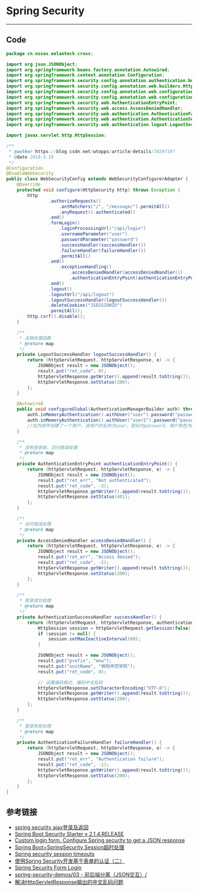 # Spring Security
***
## Code
```java
package cn.nssas.eelantech.cross;

import org.json.JSONObject;
import org.springframework.beans.factory.annotation.Autowired;
import org.springframework.context.annotation.Configuration;
import org.springframework.security.config.annotation.authentication.builders.AuthenticationManagerBuilder;
import org.springframework.security.config.annotation.web.builders.HttpSecurity;
import org.springframework.security.config.annotation.web.configuration.EnableWebSecurity;
import org.springframework.security.config.annotation.web.configuration.WebSecurityConfigurerAdapter;
import org.springframework.security.web.AuthenticationEntryPoint;
import org.springframework.security.web.access.AccessDeniedHandler;
import org.springframework.security.web.authentication.AuthenticationFailureHandler;
import org.springframework.security.web.authentication.AuthenticationSuccessHandler;
import org.springframework.security.web.authentication.logout.LogoutSuccessHandler;

import javax.servlet.http.HttpSession;

/**
 * @author https://blog.csdn.net/wtopps/article/details/78297197
 * @date 2019.4.19
 */
@Configuration
@EnableWebSecurity
public class WebSecurityConfig extends WebSecurityConfigurerAdapter {
    @Override
    protected void configure(HttpSecurity http) throws Exception {
        http
                .authorizeRequests()
                    .antMatchers("/", "/message/").permitAll()
                    .anyRequest().authenticated()
                .and()
                .formLogin()
                    .loginProcessingUrl("/api/login")
                    .usernameParameter("user")
                    .passwordParameter("password")
                    .successHandler(successHandler())
                    .failureHandler(failureHandler())
                    .permitAll()
                .and()
                    .exceptionHandling()
                        .accessDeniedHandler(accessDeniedHandler())
                        .authenticationEntryPoint(authenticationEntryPoint())
                .and()
                .logout()
                .logoutUrl("/api/logout")
                .logoutSuccessHandler(logoutSuccessHandler())
                .deleteCookies("JSESSIONID")
                .permitAll();
        http.csrf().disable();
    }

    /**
     * 注销处理函数
     * @return map
     */
    private LogoutSuccessHandler logoutSuccessHandler() {
        return (httpServletRequest, httpServletResponse, e) -> {
            JSONObject result = new JSONObject();
            result.put("ret_code", 0);
            httpServletResponse.getWriter().append(result.toString());
            httpServletResponse.setStatus(200);
        };
    }

    @Autowired
    public void configureGlobal(AuthenticationManagerBuilder auth) throws Exception {
        auth.inMemoryAuthentication().withUser("user").password("password").roles("USER");
        auth.inMemoryAuthentication().withUser("user2").password("password2").roles("USER");
        //在内存中创建了一个用户，该用户的名称为user，密码为password，用户角色为USER
    }

    /**
     * 没有登录前，访问错误处理
     * @return map
     */
    private AuthenticationEntryPoint authenticationEntryPoint() {
        return (httpServletRequest, httpServletResponse, e) -> {
            JSONObject result = new JSONObject();
            result.put("ret_err", "Not authenticated");
            result.put("ret_code", -3);
            httpServletResponse.getWriter().append(result.toString());
            httpServletResponse.setStatus(401);
        };
    }

    /**
     * 访问错误处理
     * @return map
     */
    private AccessDeniedHandler accessDeniedHandler() {
        return (httpServletRequest, httpServletResponse, e) -> {
            JSONObject result = new JSONObject();
            result.put("ret_err", "Access denied");
            result.put("ret_code", -2);
            httpServletResponse.getWriter().append(result.toString());
            httpServletResponse.setStatus(200);
        };
    }

    /**
     * 登录成功处理
     * @return map
     */
    private AuthenticationSuccessHandler successHandler() {
        return (httpServletRequest, httpServletResponse, authentication) -> {
            HttpSession session = httpServletRequest.getSession(false);
            if (session != null) {
                session.setMaxInactiveInterval(60);
            }

            JSONObject result = new JSONObject();
            result.put("prefix", "mnu");
            result.put("unitName", "绵阳师范学院");
            result.put("ret_code", 0);

            // 设置编码格式，编码中文乱码
            httpServletResponse.setCharacterEncoding("UTF-8");
            httpServletResponse.getWriter().append(result.toString());
            httpServletResponse.setStatus(200);
        };
    }

    /**
     * 登录失败处理
     * @return map
     */
    private AuthenticationFailureHandler failureHandler() {
        return (httpServletRequest, httpServletResponse, e) -> {
            JSONObject result = new JSONObject();
            result.put("ret_err", "Authentication failure");
            result.put("ret_code", -1);
            httpServletResponse.getWriter().append(result.toString());
            httpServletResponse.setStatus(200);
        };
    }
}
```

## 参考链接
- [spring security ajax登录及返回](https://segmentfault.com/a/1190000012140889)
- [Spring Boot Security Starter » 2.1.4.RELEASE](https://mvnrepository.com/artifact/org.springframework.boot/spring-boot-starter-security/2.1.4.RELEASE)
- [Custom login form. Configure Spring security to get a JSON response](https://stackoverflow.com/questions/32498868/custom-login-form-configure-spring-security-to-get-a-json-response)
- [Spring Boot+SpringSecurity Session超时处理](https://blog.csdn.net/Dongguabai/article/details/81053660)
- [Spring security session timeouts](https://prasans.info/2016/09/expire_session_after_timeout_spring/)
- [使用Spring Security开发基于表单的认证（二）](https://www.jianshu.com/p/a5fe18214287)
- [Spring Security Form Login](https://www.baeldung.com/spring-security-login)
- [spring-security-demos/03 - 前后端分离（JSON交互）/](https://github.com/ChinaSilence/spring-security-demos/tree/master/03%20-%20%E5%89%8D%E5%90%8E%E7%AB%AF%E5%88%86%E7%A6%BB%EF%BC%88JSON%E4%BA%A4%E4%BA%92%EF%BC%89)
- [解决HttpServletResponse输出的中文乱码问题](https://blog.csdn.net/simon_1/article/details/9092747)